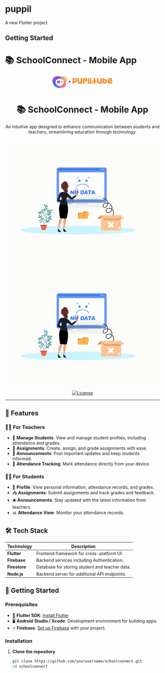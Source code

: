 # puppil

A new Flutter project.

## Getting Started

# 📚 SchoolConnect - Mobile App

<div align="center">
  <img src="https://github.com/AdeebAbubacker/pupiltube/blob/main/assets/icon/pupil.png" alt="SchoolConnect Logo" width="200"/>
  <h1>📚 SchoolConnect - Mobile App</h1>
  <p>An intuitive app designed to enhance communication between students and teachers, streamlining education through technology.</p>
  <a href="https://github.com/yourusername/schoolconnect"><img src="https://github.com/AdeebAbubacker/pupiltube/blob/main/assets/animated/Data%20Error.gif" alt="GitHub Stars"></a>
  <a href="https://github.com/yourusername/schoolconnect/issues"><img src=https://github.com/AdeebAbubacker/pupiltube/blob/main/assets/animated/Data%20Error.gif" alt="Issues"></a>
  <a href="https://github.com/yourusername/schoolconnect/blob/main/LICENSE"><img src="https://img.shields.io/github/license/yourusername/schoolconnect" alt="License"></a>
</div>

---

## 🌟 Features

### 👨‍🏫 For Teachers

- 📝 **Manage Students**: View and manage student profiles, including attendance and grades.
- 📄 **Assignments**: Create, assign, and grade assignments with ease.
- 📢 **Announcements**: Post important updates and keep students informed.
- 📅 **Attendance Tracking**: Mark attendance directly from your device.

### 👩‍🎓 For Students

- 👤 **Profile**: View personal information, attendance records, and grades.
- 📥 **Assignments**: Submit assignments and track grades and feedback.
- 🛎️ **Announcements**: Stay updated with the latest information from teachers.
- 📊 **Attendance View**: Monitor your attendance records.

## 🛠️ Tech Stack

| Technology    | Description                                    |
| ------------- | ---------------------------------------------- |
| **Flutter**   | Frontend framework for cross-platform UI.      |
| **Firebase**  | Backend services including Authentication.     |
| **Firestore** | Database for storing student and teacher data. |
| **Node.js**   | Backend server for additional API endpoints.   |

## 🚀 Getting Started

### Prerequisites

- 📱 **Flutter SDK**: [Install Flutter](https://flutter.dev/docs/get-started/install)
- 🖥️ **Android Studio / Xcode**: Development environment for building apps.
- 🔥 **Firebase**: [Set up Firebase](https://firebase.google.com/docs/flutter/setup) with your project.

### Installation

1. **Clone the repository**
   ```bash
   git clone https://github.com/yourusername/schoolconnect.git
   cd schoolconnect
   ```
